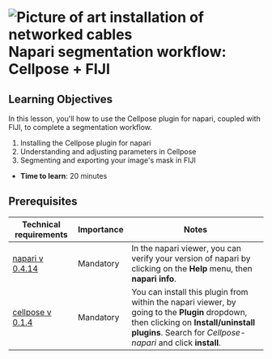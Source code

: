 ![Picture of art installation of networked cables](images/header_small.jpeg)
Napari segmentation workflow: Cellpose + FIJI
=======================

## Learning Objectives

In this lesson, you'll how to use the Cellpose plugin for napari, coupled with FIJI, to complete a segmentation workflow.

1.  Installing the Cellpose plugin for napari
2.  Understanding and adjusting parameters in Cellpose
3.  Segmenting and exporting your image's mask in FIJI 

- **Time to learn**: 20 minutes

## Prerequisites

| Technical requirements                                                                      | Importance | Notes |
| -------------------------------------------------------------------------------- | ---------- | ----- |
| [napari v 0.4.14](https://chanzuckerberg.github.io/napari-segmentation-workshop/onboard/lesson3.html) | Mandatory  | In the napari viewer, you can verify your version of napari by clicking on the **Help** menu, then **napari info**. | |
| [cellpose v 0.1.4](https://www.napari-hub.org/plugins/cellpose-napari) | Mandatory  | You can install this plugin from within the napari viewer, by going to the **Plugin** dropdown, then clicking on **Install/uninstall plugins**. Search for *Cellpose-napari* and click **install**. | |


## 
